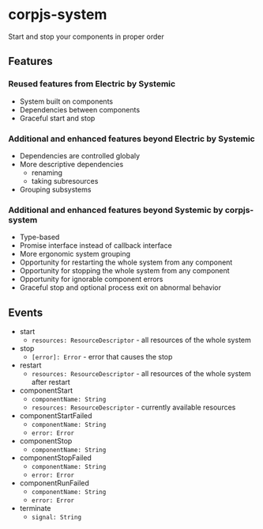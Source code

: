 # corpjs-system
Start and stop your components in proper order

## Features

### Reused features from Electric by Systemic

- System built on components
- Dependencies between components
- Graceful start and stop

### Additional and enhanced features beyond Electric by Systemic

- Dependencies are controlled globaly
- More descriptive dependencies
  - renaming
  - taking subresources
- Grouping subsystems

### Additional and enhanced features beyond Systemic by corpjs-system

- Type-based
- Promise interface instead of callback interface
- More ergonomic system grouping
- Opportunity for restarting the whole system from any component
- Opportunity for stopping the whole system from any component
- Opportunity for ignorable component errors
- Graceful stop and optional process exit on abnormal behavior

## Events

- start
  - `resources: ResourceDescriptor` - all resources of the whole system
- stop
  - `[error]: Error` - error that causes the stop
- restart
  - `resources: ResourceDescriptor` - all resources of the whole system after restart
- componentStart
  - `componentName: String`
  - `resources: ResourceDescriptor` - currently available resources
- componentStartFailed
  - `componentName: String`
  - `error: Error`
- componentStop
  - `componentName: String`
- componentStopFailed
  - `componentName: String`
  - `error: Error`
- componentRunFailed
  - `componentName: String`
  - `error: Error`
- terminate
  - `signal: String`